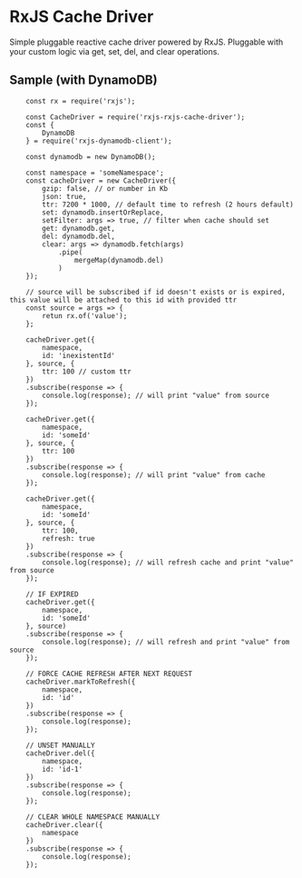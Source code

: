 # RxJS Cache Driver

Simple pluggable reactive cache driver powered by RxJS. Pluggable with your custom logic via get, set, del, and clear operations.

## Sample (with DynamoDB)
		
		const rx = require('rxjs');
		
		const CacheDriver = require('rxjs-rxjs-cache-driver');
		const {
			DynamoDB
		} = require('rxjs-dynamodb-client');

		const dynamodb = new DynamoDB();

		const namespace = 'someNamespace';
		const cacheDriver = new CacheDriver({
			gzip: false, // or number in Kb
			json: true,
			ttr: 7200 * 1000, // default time to refresh (2 hours default)
			set: dynamodb.insertOrReplace,
			setFilter: args => true, // filter when cache should set
			get: dynamodb.get,
			del: dynamodb.del,
			clear: args => dynamodb.fetch(args)
				.pipe(
					mergeMap(dynamodb.del)
				)
		});

		// source will be subscribed if id doesn't exists or is expired, this value will be attached to this id with provided ttr
		const source = args => {
			retun rx.of('value');
		};

		cacheDriver.get({
			namespace,
			id: 'inexistentId'
		}, source, {
			ttr: 100 // custom ttr
		})
		.subscribe(response => {
			console.log(response); // will print "value" from source
		});

		cacheDriver.get({
			namespace,
			id: 'someId'
		}, source, {
			ttr: 100
		})
		.subscribe(response => {
			console.log(response); // will print "value" from cache
		});

		cacheDriver.get({
			namespace,
			id: 'someId'
		}, source, {
			ttr: 100,
			refresh: true
		})
		.subscribe(response => {
			console.log(response); // will refresh cache and print "value" from source
		});
	
		// IF EXPIRED
		cacheDriver.get({
			namespace,
			id: 'someId'
		}, source)
		.subscribe(response => {
			console.log(response); // will refresh and print "value" from source
		});

		// FORCE CACHE REFRESH AFTER NEXT REQUEST
		cacheDriver.markToRefresh({
			namespace,
			id: 'id'
		})
		.subscribe(response => {
			console.log(response);
		});

		// UNSET MANUALLY
		cacheDriver.del({
			namespace,
			id: 'id-1'
		})
		.subscribe(response => {
			console.log(response);
		});

		// CLEAR WHOLE NAMESPACE MANUALLY
		cacheDriver.clear({
			namespace
		})
		.subscribe(response => {
			console.log(response);
		});

		
